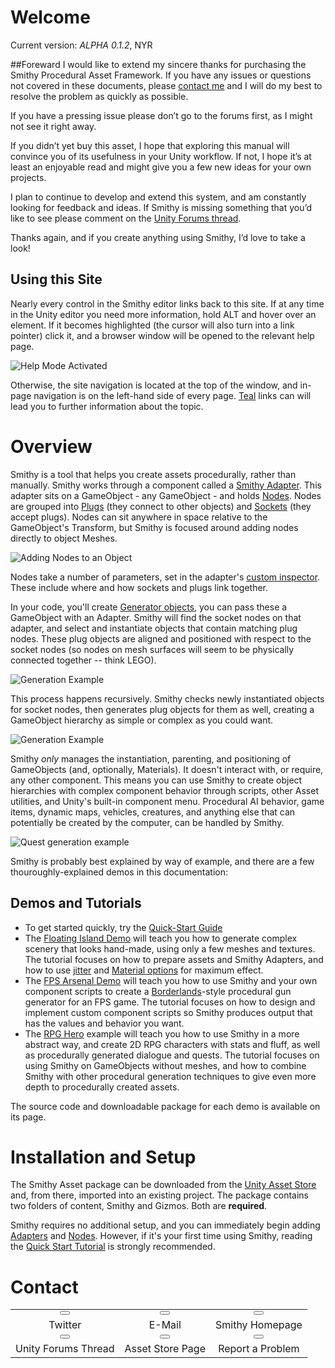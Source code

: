 # Welcome

  Current version: *ALPHA 0.1.2*, NYR

##Foreward
  I would like to extend my sincere thanks for purchasing the Smithy Procedural Asset Framework.
  If you have any issues or questions not covered in these documents, please [contact me](#contact) and I will do my best to resolve the problem as quickly as possible.

<div class="well">
  If you have a pressing issue please don’t go to the forums first, as I might not see it right away.
</div>

  If you didn’t yet buy this asset, I hope that exploring this manual will convince you of its usefulness in your Unity workflow. If not, I hope it’s at least an enjoyable read and might give you a few new ideas for your own projects.

  I plan to continue to develop and extend this system, and am constantly looking for feedback and ideas. If Smithy is missing something that you’d like to see please comment on the [Unity Forums thread](#).

  Thanks again, and if you create anything using Smithy, I’d love to take a look!

## Using this Site
  Nearly every control in the Smithy editor links back to this site. If at any time in the Unity editor you need more information, hold  <span class="label label-default">ALT</span> and hover over an element. If it becomes highlighted (the cursor will also turn into a link pointer) click it, and a browser window will be opened to the relevant help page.

  ![Help Mode Activated](./img/help.gif)

  Otherwise, the site navigation is located at the top of the window, and in-page navigation is on the left-hand side of every page. [Teal](#using-this-site) links can will lead you to further information about the topic.

# Overview
  Smithy is a tool that helps you create assets procedurally, rather than manually.
  Smithy works through a component called a [Smithy Adapter](editor/adapter). This adapter sits on a GameObject - any GameObject - and holds [Nodes](editor/node). Nodes are grouped into [Plugs](editor/node#plug) (they connect to other objects) and [Sockets](editor/node#socket) (they accept plugs). Nodes can sit anywhere in space relative to the GameObject's Transform, but Smithy is focused around adding nodes directly to object Meshes.

![Adding Nodes to an Object](/img/add_nodes.gif)

  Nodes take a number of parameters, set in the adapter's [custom inspector](editor/adapter#inspector). These include where and how sockets and plugs link together.

  In your code, you'll create [Generator objects](/generation#generation-class), you can pass these a GameObject with an Adapter. Smithy will find the socket nodes on that adapter, and select and instantiate objects that contain matching plug nodes. These plug objects are aligned and positioned with respect to the socket nodes (so nodes on mesh surfaces will seem to be physically connected together -- think LEGO).

![Generation Example](/img/simple_generation.gif)

  This process happens recursively. Smithy checks newly instantiated objects for socket nodes, then generates plug objects for them as well, creating a GameObject hierarchy as simple or complex as you could want.

![Generation Example](/img/recursive_generation.gif)

  Smithy *only* manages the instantiation, parenting, and positioning of GameObjects (and, optionally, Materials). It doesn't interact with, or require, any other component. This means you can use Smithy to create object hierarchies with complex component behavior through scripts, other Asset utilities, and Unity's built-in component menu. Procedural AI behavior, game items, dynamic maps, vehicles, creatures, and anything else that can potentially be created by the computer, can be handled by Smithy.

![Quest generation example](/img/procedural_quest.gif)

  Smithy is probably best explained by way of example, and there are a few thouroughly-explained demos in this documentation:

## Demos and Tutorials

- To get started quickly, try the [Quick-Start Guide](/demos_tutorials/quick_start)
- The [Floating Island Demo](/demos_tutorials/floating_island) will teach you how to generate complex scenery that looks hand-made, using only a few meshes and textures. The tutorial focuses on how to prepare assets and Smithy Adapters, and how to use [jitter](/editor/node/#generation-jitter) and [Material options](/editor/node/material-options) for maximum effect.
- The [FPS Arsenal Demo](/demos_tutorials/fps_arsenal) will teach you how to use Smithy and your own component scripts to create a [Borderlands](http://borderlandsthegame.com/)-style procedural gun generator for an FPS game. The tutorial focuses on how to design and implement custom component scripts so Smithy produces output that has the values and behavior you want.
- The [RPG Hero](/demos_tutorials/rpg_hero) example will teach you how to use Smithy in a more abstract way, and create 2D RPG characters with stats and fluff, as well as procedurally generated dialogue and quests. The tutorial focuses on using Smithy on GameObjects without meshes, and how to combine Smithy with other procedural generation techniques to give even more depth to procedurally created assets.

<div class="well">
  The source code and downloadable package for each demo is available on its page.
</div>  

# Installation and Setup
  The Smithy Asset package can be downloaded from the [Unity Asset Store](#) and, from there, imported into an existing project. The package contains two folders of content, Smithy and Gizmos. Both are **required**.

  Smithy requires no additional setup, and you can immediately begin adding [Adapters](editor/adapter) and [Nodes](editor/node). However, if it's your first time using Smithy, reading the [Quick Start Tutorial](/demos_tutorials/quick_start) is strongly recommended.

# Contact

| | | |
|:---:|:---:|:---:|
<button type="button" class="btn btn-info btn-sm"><i class="fa fa-twitter fa-5x"></i></button> | <button type="button" class="btn btn-primary btn-sm"><i class="fa fa-envelope fa-5x"></i></button> | <button type="button" class="btn btn-success btn-sm"><i class="fa fa-home fa-5x"></i></button> |
Twitter | E-Mail | Smithy Homepage
<button type="button" class="btn btn-default btn-sm"><i class="fa fa-cube fa-5x"></i></button> | <button type="button" class="btn btn-warning btn-sm"><i class="fa fa-shopping-cart fa-5x"></i></button> | <button type="button" class="btn btn-danger btn-sm"><i class="fa fa-exclamation-triangle fa-5x"></i></button> |
Unity Forums Thread | Asset Store Page | Report a Problem
